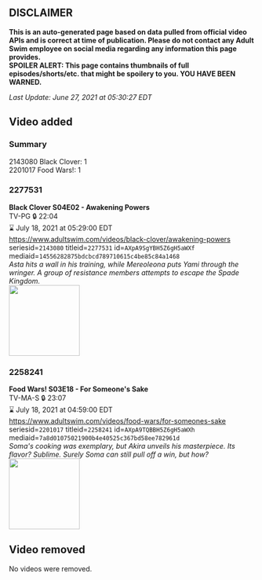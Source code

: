 ## DISCLAIMER
**This is an auto-generated page based on data pulled from official video APIs and is correct at time of publication. Please do not contact any Adult Swim employee on social media regarding any information this page provides.**  
**SPOILER ALERT: This page contains thumbnails of full episodes/shorts/etc. that might be spoilery to you. YOU HAVE BEEN WARNED.**  

_Last Update: June 27, 2021 at 05:30:27 EDT_
## Video added
### Summary
2143080 Black Clover: 1  
2201017 Food Wars!: 1  
### 2277531
**Black Clover S04E02 - Awakening Powers**  
TV-PG 🔒 22:04  
⌛ July 18, 2021 at 05:29:00 EDT  
https://www.adultswim.com/videos/black-clover/awakening-powers  
seriesid=`2143080` titleid=`2277531` id=`AXpA9SgYBH5Z6gH5aWXf` mediaid=`14556282875bdcbcd789710615c4be85c84a1468`  
_Asta hits a wall in his training, while Mereoleona puts Yami through the wringer. A group of resistance members attempts to escape the Spade Kingdom._  
<a href="https://media.cdn.adultswim.com/uploads/20210625/thumbnails/2_2162514275-BlackClover_156_AwakeningPowers.png"><img src="https://media.cdn.adultswim.com/uploads/20210625/thumbnails/2_2162514275-BlackClover_156_AwakeningPowers.png" height="144px" /></a>
### 2258241
**Food Wars! S03E18 - For Someone's Sake**  
TV-MA-S 🔒 23:07  
⌛ July 18, 2021 at 04:59:00 EDT  
https://www.adultswim.com/videos/food-wars/for-someones-sake  
seriesid=`2201017` titleid=`2258241` id=`AXpA9TQBBH5Z6gH5aWXh` mediaid=`7a8d01075021900b4e40525c367bd58ee782961d`  
_Soma's cooking was exemplary, but Akira unveils his masterpiece. Its flavor? Sublime. Surely Soma can still pull off a win, but how?_  
<a href="https://media.cdn.adultswim.com/uploads/20210625/thumbnails/2_2162514090-FoodWars_055_ForSomeonesSake.png"><img src="https://media.cdn.adultswim.com/uploads/20210625/thumbnails/2_2162514090-FoodWars_055_ForSomeonesSake.png" height="144px" /></a>
## Video removed
No videos were removed.  
